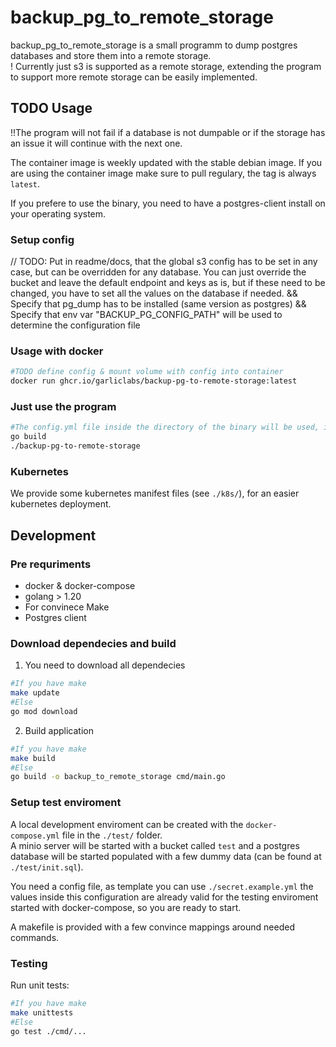 # backup_pg_to_remote_storage

backup_pg_to_remote_storage is a small programm to dump postgres databases and store them into a remote storage.  
! Currently just s3 is supported as a remote storage, extending the program to support more remote storage can be easily implemented.  

## TODO Usage

!!The program will not fail if a database is not dumpable or if the storage has an issue it will continue with the next one.  

The container image is weekly updated with the stable debian image.
If you are using the container image make sure to pull regulary, the tag is always `latest`.

If you prefere to use the binary, you need to have a postgres-client install on your operating system.  

### Setup config

// TODO: Put in readme/docs, that the global s3 config has to be set in any case, but can be overridden for any database. You can just override the bucket and leave the default endpoint and keys as is, but if these need to be changed, you have to set all the values on the database if needed.
&& Specify that pg_dump has to be installed (same version as postgres)
&& Specify that env var "BACKUP_PG_CONFIG_PATH" will be used to determine the configuration file

### Usage with docker

```bash
#TODO define config & mount volume with config into container
docker run ghcr.io/garliclabs/backup-pg-to-remote-storage:latest
```

### Just use the program

```bash
#The config.yml file inside the directory of the binary will be used, if there is no the process will end with an error
go build
./backup-pg-to-remote-storage
```

### Kubernetes

We provide some kubernetes manifest files (see `./k8s/`), for an easier kubernetes deployment.  

## Development

### Pre requriments

* docker & docker-compose
* golang > 1.20
* For convinece Make
* Postgres client

### Download dependecies and build

1. You need to download all dependecies

```bash
#If you have make
make update
#Else
go mod download
```

2. Build application

```bash
#If you have make
make build
#Else
go build -o backup_to_remote_storage cmd/main.go
```

### Setup test enviroment

A local development enviroment can be created with the `docker-compose.yml` file in the `./test/` folder.  
A minio server will be started with a bucket called `test` and a postgres database will be started populated with a few dummy data (can be found at `./test/init.sql`).  

You need a config file, as template you can use `./secret.example.yml` the values inside this configuration are already valid for the testing enviroment started with docker-compose, so you are ready to start.  

A makefile is provided with a few convince mappings around needed commands.  

### Testing

Run unit tests:  

```bash
#If you have make
make unittests
#Else
go test ./cmd/...
```
